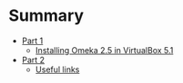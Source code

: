 # Summary

* [Part 1](README.md)
    * [Installing Omeka 2.5 in VirtualBox 5.1](chapter1.md)
* [Part 2](README.md)
    * [Useful links](useful-links.md)

